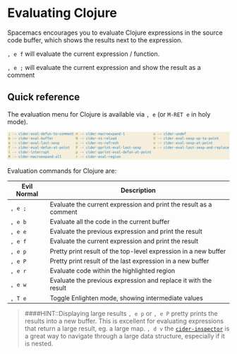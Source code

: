# Evaluating Clojure

Spacemacs encourages you to evaluate Clojure expressions in the source code buffer, which shows the results next to the expression.

`, e f` will evaluate the current expression / function.

`, e ;` will evaluate the current expression and show the result as a comment


## Quick reference

The evaluation menu for Clojure is available via `, e` (or `M-RET e` in holy mode).

![Spacemacs - Clojure - Evaluate menu](/images/spacemacs-clojure-evaluate-menu.png)

Evaluation commands for Clojure are:

| Evil Normal | Description                                                       |
|-------------|-------------------------------------------------------------------|
| `, e ;`     | Evaluate the current expression and print the result as a comment |
| `, e b`     | Evaluate all the code in the current buffer                       |
| `, e e`     | Evaluate the previous expression and print the result             |
| `, e f`     | Evaluate the current expression and print the result              |
| `, e p`     | Pretty print result of the top-level expression in a new buffer   |
| `, e P`     | Pretty print result of the last expression in a new buffer        |
| `, e r`     | Evaluate code within the highlighted region                       |
| `, e w`     | Evaluate the previous expression and replace it with the result   |
| `, T e`     | Toggle Enlighten mode, showing intermediate values                |


> ####HINT::Displaying large results
> `, e p` or `, e P` pretty prints the results into a new buffer.  This is excellent for evaluating expressions that return a large result, eg. a large map.
> `, d v` the [`cider-inspector`](inspect.html) is a great way to navigate through a large data structure, especially if it is nested.
